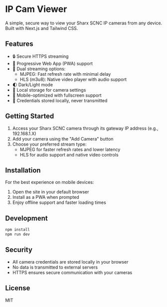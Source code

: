 # IP Cam Viewer

A simple, secure way to view your Sharx SCNC IP cameras from any device. Built with Next.js and Tailwind CSS.

## Features

- 🔒 Secure HTTPS streaming
- 📱 Progressive Web App (PWA) support
- 🎥 Dual streaming options:
  - MJPEG: Fast refresh rate with minimal delay
  - HLS (m3u8): Native video player with audio support
- 🌓 Dark/Light mode
- 💾 Local storage for camera settings
- 📱 Mobile-optimized with fullscreen support
- 🔐 Credentials stored locally, never transmitted

## Getting Started

1. Access your Sharx SCNC camera through its gateway IP address (e.g., 192.168.1.X)
2. Add your camera using the "Add Camera" button
3. Choose your preferred stream type:
   - MJPEG for faster refresh rates and lower latency
   - HLS for audio support and native video controls

## Installation

For the best experience on mobile devices:
1. Open the site in your default browser
2. Install as a PWA when prompted
3. Enjoy offline support and faster loading times

## Development

```bash
npm install
npm run dev
```

## Security

- All camera credentials are stored locally in your browser
- No data is transmitted to external servers
- HTTPS ensures secure communication with your cameras

## License

MIT
